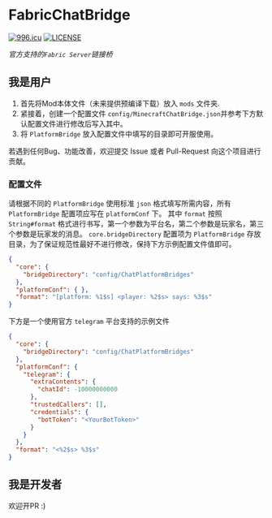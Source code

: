 # FabricChatBridge

[![996.icu](https://img.shields.io/badge/link-996.icu-red.svg)](https://996.icu)
[![LICENSE](https://img.shields.io/badge/license-Anti%20996-blue.svg)](https://github.com/996icu/996.ICU/blob/master/LICENSE)

_官方支持的`Fabric Server`链接桥_

## 我是用户

1. 首先将Mod本体文件（未来提供预编译下载）放入 `mods` 文件夹.
2. 紧接着，创建一个配置文件 `config/MinecraftChatBridge.json`并参考下方默认配置文件进行修改后写入其中。
3. 将 `PlatformBridge` 放入配置文件中填写的目录即可开服使用。

若遇到任何Bug、功能改善，欢迎提交 Issue 或者 Pull-Request 向这个项目进行贡献。

### 配置文件
请根据不同的 `PlatformBridge` 使用标准 `json` 格式填写所需内容，所有 `PlatformBridge` 配置项应写在 `platformConf` 下。
其中 `format` 按照 `String#format` 格式进行书写，第一个参数为平台名，第二个参数是玩家名，第三个参数是玩家发的消息。
`core.bridgeDirectory` 配置项为 `PlatformBridge` 存放目录，为了保证规范性最好不进行修改，保持下方示例配置文件值即可。
```json
{
  "core": {
    "bridgeDirectory": "config/ChatPlatformBridges"
  },
  "platformConf": { },
  "format": "[platform: %1$s] <player: %2$s> says: %3$s"
}
```

下方是一个使用官方 `telegram` 平台支持的示例文件

```json
{
  "core": {
    "bridgeDirectory": "config/ChatPlatformBridges"
  },
  "platformConf": {
    "telegram": {
      "extraContents": {
        "chatId": -10000000000
      },
      "trustedCallers": [],
      "credentials": {
        "botToken": "<YourBotToken>"
      }
    }
  },
  "format": "<%2$s> %3$s"
}
```

## 我是开发者

欢迎开PR :)

